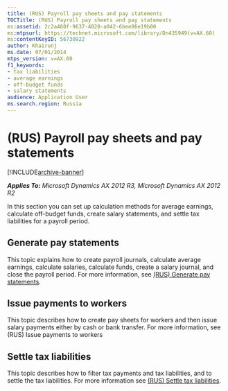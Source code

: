 ```yaml
---
title: (RUS) Payroll pay sheets and pay statements
TOCTitle: (RUS) Payroll pay sheets and pay statements
ms:assetid: 2c2a460f-9637-4020-a042-6bee86e19b00
ms:mtpsurl: https://technet.microsoft.com/library/Dn435949(v=AX.60)
ms:contentKeyID: 56730922
author: Khairunj
ms.date: 07/01/2014
mtps_version: v=AX.60
f1_keywords:
- tax liabilities
- average earnings
- off-budget funds
- salary statements
audience: Application User
ms.search.region: Russia
---
```


# (RUS) Payroll pay sheets and pay statements 


[!INCLUDE[archive-banner](includes/archive-banner.md)]


_**Applies To:** Microsoft Dynamics AX 2012 R3, Microsoft Dynamics AX 2012 R2_

In this section you can set up calculation methods for average earnings, calculate off-budget funds, create salary statements, and settle tax liabilities for a payroll period.

## Generate pay statements

This topic explains how to create payroll journals, calculate average earnings, calculate salaries, calculate funds, create a salary journal, and close the payroll period. For more information, see [(RUS) Generate pay statements](rus-generate-pay-statements.md).

## Issue payments to workers

This topic describes how to create pay sheets for workers and then issue salary payments either by cash or bank transfer. For more information, see (RUS) Issue payments to workers

## Settle tax liabilities

This topic describes how to filter tax payments and tax liabilities, and to settle the tax liabilities. For more information see [(RUS) Settle tax liabilities](rus-settle-tax-liabilities.md).

  


